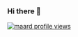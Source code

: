 ### Hi there 👋

[![maard profile views](https://u8views.com/api/v1/github/profiles/107768/views/day-week-month-total-count.svg)](https://u8views.com/github/maard)

<!--
**maard/maard** is a ✨ _special_ ✨ repository because its `README.md` (this file) appears on your GitHub profile.

Here are some ideas to get you started:

- 🔭 I’m currently working on ...
- 🌱 I’m currently learning ...
- 👯 I’m looking to collaborate on ...
- 🤔 I’m looking for help with ...
- 💬 Ask me about ...
- 📫 How to reach me: ...
- 😄 Pronouns: ...
- ⚡ Fun fact: ...
-->
